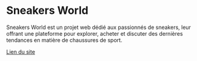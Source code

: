 # Sneakers World

Sneakers World est un projet web dédié aux passionnés de sneakers, leur offrant une plateforme pour explorer, acheter et discuter des dernières tendances en matière de chaussures de sport.

[Lien du site](https://sae-sneakers-world.vercel.app) 
